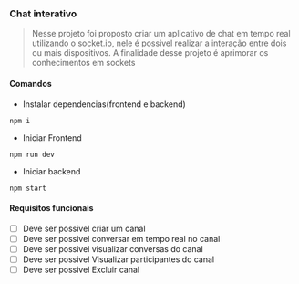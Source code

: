 ### Chat interativo
> Nesse projeto foi proposto criar um aplicativo de chat em tempo real utilizando o socket.io, nele é possivel realizar a interação entre dois ou mais dispositivos. A finalidade desse projeto é aprimorar os conhecimentos em sockets

#### Comandos
* Instalar dependencias(frontend e backend)
```
npm i
```

* Iniciar Frontend
```
npm run dev
```

* Iniciar backend
```
npm start
```

#### Requisitos funcionais
 - [ ] Deve ser possivel criar um canal
 - [ ] Deve ser possivel conversar em tempo real no canal
 - [ ] Deve ser possivel visualizar conversas do canal
 - [ ] Deve ser possivel Visualizar participantes do canal
 - [ ] Deve ser possivel Excluir canal